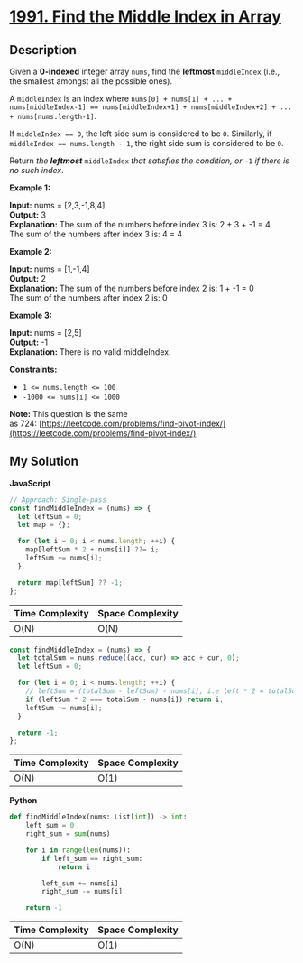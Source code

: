 # [1991. Find the Middle Index in Array](https://leetcode.com/problems/find-the-middle-index-in-array)

## Description

Given a **0-indexed** integer array `nums`, find the **leftmost** `middleIndex` (i.e., the smallest amongst all the possible ones).

A `middleIndex` is an index where `nums[0] + nums[1] + ... + nums[middleIndex-1] == nums[middleIndex+1] + nums[middleIndex+2] + ... + nums[nums.length-1]`.

If `middleIndex == 0`, the left side sum is considered to be `0`. Similarly, if `middleIndex == nums.length - 1`, the right side sum is considered to be `0`.

Return _the **leftmost**_ `middleIndex` _that satisfies the condition, or_ `-1` _if there is no such index_.

**Example 1:**

**Input:** nums = \[2,3,-1,8,4\]  
**Output:** 3  
**Explanation:** The sum of the numbers before index 3 is: 2 + 3 + -1 = 4  
The sum of the numbers after index 3 is: 4 = 4

**Example 2:**

**Input:** nums = \[1,-1,4\]  
**Output:** 2  
**Explanation:** The sum of the numbers before index 2 is: 1 + -1 = 0  
The sum of the numbers after index 2 is: 0

**Example 3:**

**Input:** nums = \[2,5\]  
**Output:** -1  
**Explanation:** There is no valid middleIndex.

**Constraints:**

- `1 <= nums.length <= 100`
- `-1000 <= nums[i] <= 1000`

**Note:** This question is the same as 724: [https://leetcode.com/problems/find-pivot-index/](https://leetcode.com/problems/find-pivot-index/)

## My Solution

**JavaScript**

```js
// Approach: Single-pass
const findMiddleIndex = (nums) => {
  let leftSum = 0;
  let map = {};

  for (let i = 0; i < nums.length; ++i) {
    map[leftSum * 2 + nums[i]] ??= i;
    leftSum += nums[i];
  }

  return map[leftSum] ?? -1;
};
```

| Time Complexity | Space Complexity |
| --------------- | ---------------- |
| O(N)            | O(N)             |

```js
const findMiddleIndex = (nums) => {
  let totalSum = nums.reduce((acc, cur) => acc + cur, 0);
  let leftSum = 0;

  for (let i = 0; i < nums.length; ++i) {
    // leftSum = (totalSum - leftSum) - nums[i], i.e left * 2 = totalSum - nums[i]
    if (leftSum * 2 === totalSum - nums[i]) return i;
    leftSum += nums[i];
  }

  return -1;
};
```

| Time Complexity | Space Complexity |
| --------------- | ---------------- |
| O(N)            | O(1)             |

**Python**

```python
def findMiddleIndex(nums: List[int]) -> int:
    left_sum = 0
    right_sum = sum(nums)

    for i in range(len(nums)):
        if left_sum == right_sum:
            return i

        left_sum += nums[i]
        right_sum -= nums[i]

    return -1
```

| Time Complexity | Space Complexity |
| --------------- | ---------------- |
| O(N)            | O(1)             |
